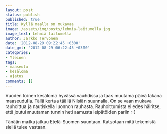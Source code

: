 ```yaml
---
layout: post
status: publish
published: true
title: Kyllä maalla on mukavaa
image: /assets/img/posts/lehmia-laitumella.jpg
image_text: Lehmiä laitumella
author: Jarkko Tervonen
date: '2012-08-29 09:22:45 +0300'
date_gmt: '2012-08-29 06:22:45 +0300'
categories:
- Yleinen
tags:
- maaseutu
- kesäloma
- ajatus
comments: []
---
```

Vuoden toinen kesäloma hyvässä vauhdissa ja taas muutama päivä takana maaseudulla. Tällä kertaa täällä Nilsiän suunnalla. On se vaan mukava rauhoittua ja nautiskella luonnon rauhasta. Rauhoittumista ei edes häiritse, että joutui muutaman tunnin heti aamusta leipätöiden pariin :-)

Tänään matka jatkuu Etelä-Suomen suuntaan. Katsotaan mitä tekemistä siellä tulee vastaan.
